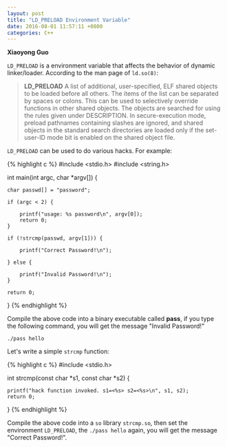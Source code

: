 ```yaml
---
layout: post
title: "LD_PRELOAD Environment Variable"
date: 2016-08-01 11:57:11 +0800
categories: C++
---
```


**Xiaoyong Guo**

`LD_PRELOAD` is a environment variable that affects the behavior of dynamic linker/loader. 
According to the man page of `ld.so(8)`:

> **LD_PRELOAD**
> A list of additional, user-specified, ELF shared objects to be loaded before all others.  The items of the list can be separated by spaces or colons.  This can be used to selectively override functions in other shared objects.  The objects are searched for using the rules given under DESCRIPTION.  In secure-execution mode, preload pathnames containing slashes are ignored, and shared objects in the standard search directories are loaded only if the set-user-ID mode bit is enabled on the shared object file.

`LD_PRELOAD` can be used to do various hacks. For example:

{% highlight c %}
#include <stdio.h>
#include <string.h>

int main(int argc, char *argv[]) {

    char passwd[] = "password";

    if (argc < 2) {

        printf("usage: %s password\n", argv[0]);
        return 0;
    }

    if (!strcmp(passwd, argv[1])) {

        printf("Correct Password!\n");

    } else {

        printf("Invalid Password!\n");
    }

    return 0;
}
{% endhighlight %}


Compile the above code into a binary executable called **pass**,
if you type the following command, you will get the message "Invalid Password!"

```
./pass hello
```

Let's write a simple `strcmp` function:

{% highlight c %}
#include <stdio.h>

int strcmp(const char *s1, const char *s2) {

    printf("hack function invoked. s1=<%s> s2=<%s>\n", s1, s2);
    return 0;
}
{% endhighlight %}

Compile the above code into a `so` library `strcmp.so`, then set the environment
`LD_PRELOAD`, the `./pass hello` again, you will get the message "Correct Password!".



